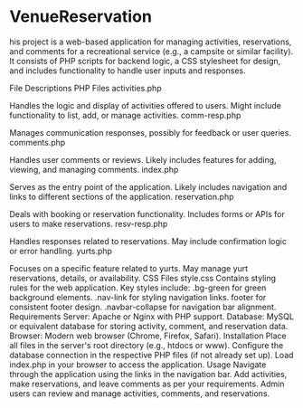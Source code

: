 # VenueReservation
his project is a web-based application for managing activities, reservations, and comments for a recreational service (e.g., a campsite or similar facility). It consists of PHP scripts for backend logic, a CSS stylesheet for design, and includes functionality to handle user inputs and responses.

File Descriptions
PHP Files
activities.php

Handles the logic and display of activities offered to users.
Might include functionality to list, add, or manage activities.
comm-resp.php

Manages communication responses, possibly for feedback or user queries.
comments.php

Handles user comments or reviews.
Likely includes features for adding, viewing, and managing comments.
index.php

Serves as the entry point of the application.
Likely includes navigation and links to different sections of the application.
reservation.php

Deals with booking or reservation functionality.
Includes forms or APIs for users to make reservations.
resv-resp.php

Handles responses related to reservations.
May include confirmation logic or error handling.
yurts.php

Focuses on a specific feature related to yurts.
May manage yurt reservations, details, or availability.
CSS Files
style.css
Contains styling rules for the web application.
Key styles include:
.bg-green for green background elements.
.nav-link for styling navigation links.
footer for consistent footer design.
.navbar-collapse for navigation bar alignment.
Requirements
Server: Apache or Nginx with PHP support.
Database: MySQL or equivalent database for storing activity, comment, and reservation data.
Browser: Modern web browser (Chrome, Firefox, Safari).
Installation
Place all files in the server's root directory (e.g., htdocs or www).
Configure the database connection in the respective PHP files (if not already set up).
Load index.php in your browser to access the application.
Usage
Navigate through the application using the links in the navigation bar.
Add activities, make reservations, and leave comments as per your requirements.
Admin users can review and manage activities, comments, and reservations.
